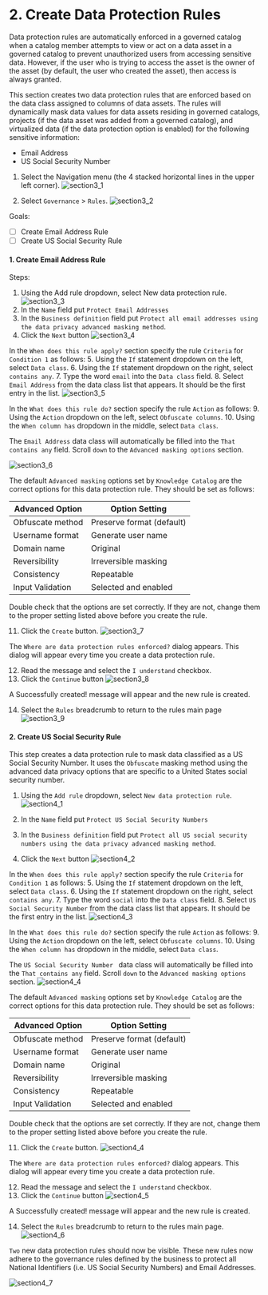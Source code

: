 <h1 id="section2">2. Create Data Protection Rules</h1>

Data protection rules are automatically enforced in a governed catalog when a catalog member attempts to view or act on a data asset in a governed catalog to prevent unauthorized users from accessing sensitive data. However, if the user who is trying to access the asset is the owner of the asset (by default, the user who created the asset), then access is always granted.

This section creates two data protection rules that are enforced based on the data class assigned to columns of data assets. The rules will dynamically mask data values for data assets residing in governed catalogs, projects (if the data asset was added from a governed catalog), and virtualized data (if the data protection option is enabled) for the following sensitive information:

- Email Address
- US Social Security Number

1. Select the Navigation menu (the 4 stacked horizontal lines in the upper left corner).
![section3_1](https://cp4d-outcomes.techzone.ibm.com/img/data-fabric-lab/knowledge-catalog/image42.png)

2. Select `Governance` > `Rules`.
![section3_2](https://cp4d-outcomes.techzone.ibm.com/img/data-fabric-lab/knowledge-catalog/image43.png)

Goals:
- [ ] Create Email Address Rule
- [ ] Create US Social Security Rule

#### 1. Create Email Address Rule

Steps: 
1. Using the Add rule dropdown, select New data protection rule.
![section3_3](https://cp4d-outcomes.techzone.ibm.com/img/data-fabric-lab/knowledge-catalog/image44.png)
2. In the `Name` field put `Protect Email Addresses`
3. In the `Business definition` field put `Protect all email addresses using the data privacy advanced masking method`.
4. Click the `Next` button
![section3_4](https://cp4d-outcomes.techzone.ibm.com/img/data-fabric-lab/knowledge-catalog/image45.png)

In the `When does this rule apply?` section specify the rule `Criteria` for `Condition 1` as follows:
5. Using the `If` statement dropdown on the left, select `Data class`.
6. Using the `If` statement dropdown on the right, select `contains any`.
7. Type the word `email` into the `Data class` field.
8. Select `Email Address` from the data class list that appears. It should be the first entry in the list.
![section3_5](https://cp4d-outcomes.techzone.ibm.com/img/data-fabric-lab/knowledge-catalog/image46.png)

In the `What does this rule do?` section specify the rule `Action` as follows:
9. Using the `Action` dropdown on the left, select `Obfuscate columns`.
10. Using the `When column has` dropdown in the middle, select `Data class`.

The `Email Address` data class will automatically be filled into the `That contains any` field. Scroll `down` to the `Advanced masking options` section.

![section3_6](https://cp4d-outcomes.techzone.ibm.com/img/data-fabric-lab/knowledge-catalog/image47.png)

The default `Advanced masking` options set by `Knowledge Catalog` are the correct options for this data protection rule. They should be set as follows:

| Advanced Option | Option Setting |
| --- | ---  |
| Obfuscate method | Preserve format (default) |
| Username format | Generate user name |
| Domain name| Original | 
| Reversibility | Irreversible masking |
| Consistency | Repeatable |
| Input Validation | Selected and enabled |

Double check that the options are set correctly. If they are not, change them to the proper setting listed above before you create the rule.

11. Click the `Create` button.
![section3_7](https://cp4d-outcomes.techzone.ibm.com/img/data-fabric-lab/knowledge-catalog/image48.png)

The `Where are data protection rules enforced?` dialog appears. This dialog will appear every time you create a data protection rule.

12. Read the message and select the `I understand` checkbox.
13. Click the `Continue` button
![section3_8](https://cp4d-outcomes.techzone.ibm.com/img/data-fabric-lab/knowledge-catalog/image49.png)

A Successfully created! message will appear and the new rule is created.

14. Select the `Rules` breadcrumb to return to the rules main page
![section3_9](https://cp4d-outcomes.techzone.ibm.com/img/data-fabric-lab/knowledge-catalog/image50.png)

#### 2. Create US Social Security Rule
This step creates a data protection rule to mask data classified as a US Social Security Number. It uses the `Obfuscate` masking method using the advanced data privacy options that are specific to a United States social security number.

1. Using the `Add rule` dropdown, select `New data protection rule`.
![section4_1](https://cp4d-outcomes.techzone.ibm.com/img/data-fabric-lab/knowledge-catalog/image51.png)

2. In the `Name` field put `Protect US Social Security Numbers`
3. In the `Business definition` field put `Protect all US social security numbers using the data privacy advanced masking method`.
4. Click the `Next` button
![section4_2](https://cp4d-outcomes.techzone.ibm.com/img/data-fabric-lab/knowledge-catalog/image52.png)

In the `When does this rule apply?` section specify the rule `Criteria` for `Condition 1` as follows:
5. Using the `If` statement dropdown on the left, select `Data class`.
6. Using the `If` statement dropdown on the right, select `contains any`.
7. Type the word `social` into the `Data class` field.
8. Select `US Social Security Number` from the data class list that appears. It should be the first entry in the list.
![section4_3](https://cp4d-outcomes.techzone.ibm.com/img/data-fabric-lab/knowledge-catalog/image53.png)

In the `What does this rule do?` section specify the rule `Action` as follows:
9. Using the `Action` dropdown on the left, select `Obfuscate columns`.
10. Using the `When column has` dropdown in the middle, select `Data class`.

The `US Social Security Number ` data class will automatically be filled into the `That contains any` field. Scroll `down` to the `Advanced masking options` section.
![section4_4](https://cp4d-outcomes.techzone.ibm.com/img/data-fabric-lab/knowledge-catalog/image54.png)

The default `Advanced masking` options set by `Knowledge Catalog` are the correct options for this data protection rule. They should be set as follows:

| Advanced Option | Option Setting |
| --- | ---  |
| Obfuscate method | Preserve format (default) |
| Username format | Generate user name |
| Domain name| Original | 
| Reversibility | Irreversible masking |
| Consistency | Repeatable |
| Input Validation | Selected and enabled |

Double check that the options are set correctly. If they are not, change them to the proper setting listed above before you create the rule.

11. Click the `Create` button.
![section4_4](https://cp4d-outcomes.techzone.ibm.com/img/data-fabric-lab/knowledge-catalog/image55.png)

The `Where are data protection rules enforced?` dialog appears. This dialog will appear every time you create a data protection rule.

12. Read the message and select the `I understand` checkbox.
13. Click the `Continue` button
![section4_5](https://cp4d-outcomes.techzone.ibm.com/img/data-fabric-lab/knowledge-catalog/image56.png)

A Successfully created! message will appear and the new rule is created.

14. Select the `Rules` breadcrumb to return to the rules main page.
![section4_6](https://cp4d-outcomes.techzone.ibm.com/img/data-fabric-lab/knowledge-catalog/image57.png)

`Two` new data protection rules should now be visible. These new rules now adhere to the governance rules defined by the business to protect all National Identifiers (i.e. US Social Security Numbers) and Email Addresses.

![section4_7](https://cp4d-outcomes.techzone.ibm.com/img/data-fabric-lab/knowledge-catalog/image58.png)